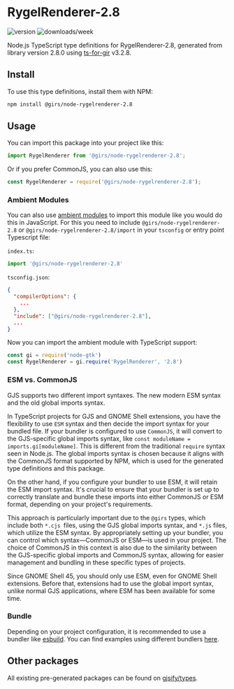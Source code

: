 
# RygelRenderer-2.8

![version](https://img.shields.io/npm/v/@girs/node-rygelrenderer-2.8)
![downloads/week](https://img.shields.io/npm/dw/@girs/node-rygelrenderer-2.8)


Node.js TypeScript type definitions for RygelRenderer-2.8, generated from library version 2.8.0 using [ts-for-gir](https://github.com/gjsify/ts-for-gir) v3.2.8.


## Install

To use this type definitions, install them with NPM:
```bash
npm install @girs/node-rygelrenderer-2.8
```

## Usage

You can import this package into your project like this:
```ts
import RygelRenderer from '@girs/node-rygelrenderer-2.8';
```

Or if you prefer CommonJS, you can also use this:
```ts
const RygelRenderer = require('@girs/node-rygelrenderer-2.8');
```

### Ambient Modules

You can also use [ambient modules](https://github.com/gjsify/ts-for-gir/tree/main/packages/cli#ambient-modules) to import this module like you would do this in JavaScript.
For this you need to include `@girs/node-rygelrenderer-2.8` or `@girs/node-rygelrenderer-2.8/import` in your `tsconfig` or entry point Typescript file:

`index.ts`:
```ts
import '@girs/node-rygelrenderer-2.8'
```

`tsconfig.json`:
```json
{
  "compilerOptions": {
    ...
  },
  "include": ["@girs/node-rygelrenderer-2.8"],
  ...
}
```

Now you can import the ambient module with TypeScript support: 

```ts
const gi = require('node-gtk')
const RygelRenderer = gi.require('RygelRenderer', '2.8')
```



### ESM vs. CommonJS

GJS supports two different import syntaxes. The new modern ESM syntax and the old global imports syntax.

In TypeScript projects for GJS and GNOME Shell extensions, you have the flexibility to use `ESM` syntax and then decide the import syntax for your bundled file. If your bundler is configured to use `CommonJS`, it will convert to the GJS-specific global imports syntax, like `const moduleName = imports.gi[moduleName]`. This is different from the traditional `require` syntax seen in Node.js. The global imports syntax is chosen because it aligns with the CommonJS format supported by NPM, which is used for the generated type definitions and this package.

On the other hand, if you configure your bundler to use ESM, it will retain the ESM import syntax. It's crucial to ensure that your bundler is set up to correctly translate and bundle these imports into either CommonJS or ESM format, depending on your project's requirements.

This approach is particularly important due to the `@girs` types, which include both `*.cjs `files, using the GJS global imports syntax, and `*.js` files, which utilize the ESM syntax. By appropriately setting up your bundler, you can control which syntax—CommonJS or ESM—is used in your project. The choice of CommonJS in this context is also due to the similarity between the GJS-specific global imports and CommonJS syntax, allowing for easier management and bundling in these specific types of projects.

Since GNOME Shell 45, you should only use ESM, even for GNOME Shell extensions. Before that, extensions had to use the global import syntax, unlike normal GJS applications, where ESM has been available for some time.

### Bundle

Depending on your project configuration, it is recommended to use a bundler like [esbuild](https://esbuild.github.io/). You can find examples using different bundlers [here](https://github.com/gjsify/ts-for-gir/tree/main/examples).

## Other packages

All existing pre-generated packages can be found on [gjsify/types](https://github.com/gjsify/types).


